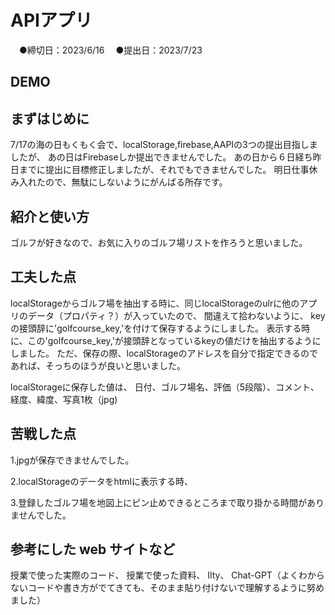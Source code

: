 # APIアプリ
　●締切日：2023/6/16
　●提出日：2023/7/23
## DEMO
## まずはじめに
7/17の海の日もくもく会で、localStorage,firebase,AAPIの3つの提出目指しましたが、
あの日はFirebaseしか提出できませんでした。
あの日から６日経ち昨日までに提出に目標修正しましたが、それでもできませんでした。
明日仕事休み入れたので、無駄にしないようにがんばる所存です。

## 紹介と使い方
ゴルフが好きなので、お気に入りのゴルフ場リストを作ろうと思いました。

## 工夫した点
localStorageからゴルフ場を抽出する時に、同じlocalStorageのulrに他のアプリのデータ（プロパティ？）が入っていたので、
間違えて拾わないように、
keyの接頭辞に'golfcourse_key,'を付けて保存するようにしました。
表示する時に、この'golfcourse_key,'が接頭辞となっているkeyの値だけを抽出するようにしました。
ただ、保存の際、localStorageのアドレスを自分で指定できるのであれば、そっちのほうが良いと思いました。

localStorageに保存した値は、
日付、ゴルフ場名、評価（5段階）、コメント、経度、緯度、写真1枚（jpg)

## 苦戦した点
1.jpgが保存できませんでした。

2.localStorageのデータをhtmlに表示する時、

3.登録したゴルフ場を地図上にピン止めできるところまで取り掛かる時間がありませんでした。

## 参考にした web サイトなど
授業で使った実際のコード、
授業で使った資料、
Ilty、
Chat-GPT（よくわからないコードや書き方がでてきても、そのまま貼り付けないで理解するように努めました）
